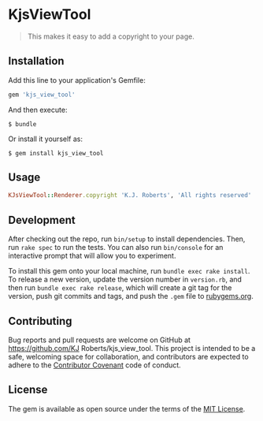 # KjsViewTool

> This makes it easy to add a copyright to your page.

## Installation

Add this line to your application's Gemfile:

```ruby
gem 'kjs_view_tool'
```

And then execute:

    $ bundle

Or install it yourself as:

    $ gem install kjs_view_tool

## Usage
```ruby
KJsViewTool::Renderer.copyright 'K.J. Roberts', 'All rights reserved'
```

## Development

After checking out the repo, run `bin/setup` to install dependencies. Then, run `rake spec` to run the tests. You can also run `bin/console` for an interactive prompt that will allow you to experiment.

To install this gem onto your local machine, run `bundle exec rake install`. To release a new version, update the version number in `version.rb`, and then run `bundle exec rake release`, which will create a git tag for the version, push git commits and tags, and push the `.gem` file to [rubygems.org](https://rubygems.org).

## Contributing

Bug reports and pull requests are welcome on GitHub at https://github.com/KJ Roberts/kjs_view_tool. This project is intended to be a safe, welcoming space for collaboration, and contributors are expected to adhere to the [Contributor Covenant](http://contributor-covenant.org) code of conduct.


## License

The gem is available as open source under the terms of the [MIT License](http://opensource.org/licenses/MIT).

